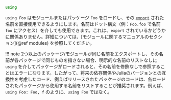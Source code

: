```julia
using
```

`using Foo` はモジュールまたはパッケージ `Foo` をロードし、その [`export`](@ref) された名前を直接使用できるようにします。名前はドット構文（例：`Foo.foo` で名前 `foo` にアクセス）を介しても使用できます。これは、`export` されているかどうかに関係ありません。詳細については、[モジュールに関するマニュアルのセクション](@ref modules) を参照してください。

!!! note
    2つ以上のパッケージ/モジュールが同じ名前をエクスポートし、その名前が各パッケージで同じものを指さない場合、明示的な名前のリストなしに `using` を介してパッケージがロードされると、その名前を修飾なしで参照することはエラーになります。したがって、将来の依存関係やJuliaのバージョンとの互換性を考慮したコード、例えばリリースされたパッケージのコードは、各ロードされたパッケージから使用する名前をリストすることが推奨されます。例えば、`using Foo: Foo, f` のように、`using Foo` ではなく。

